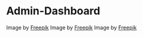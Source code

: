 # Admin-Dashboard



Image by <a href="https://www.freepik.com/free-psd/3d-illustration-person-with-long-hair_27470372.htm#query=avatar&position=37&from_view=keyword&track=sph">Freepik</a>
Image by <a href="https://www.freepik.com/free-psd/3d-illustration-bald-person_27470358.htm">Freepik</a>
Image by <a href="https://www.freepik.com/free-psd/3d-illustration-person-with-pink-hat_27470373.htm?query=avatar">Freepik</a>
